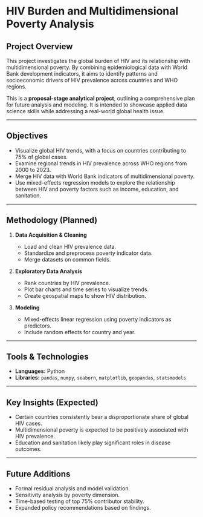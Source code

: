 # HIV Burden and Multidimensional Poverty Analysis

## Project Overview

This project investigates the global burden of HIV and its relationship with multidimensional poverty. By combining epidemiological data with World Bank development indicators, it aims to identify patterns and socioeconomic drivers of HIV prevalence across countries and WHO regions.

This is a **proposal-stage analytical project**, outlining a comprehensive plan for future analysis and modeling. It is intended to showcase applied data science skills while addressing a real-world global health issue.

---

## Objectives

- Visualize global HIV trends, with a focus on countries contributing to 75% of global cases.
- Examine regional trends in HIV prevalence across WHO regions from 2000 to 2023.
- Merge HIV data with World Bank indicators of multidimensional poverty.
- Use mixed-effects regression models to explore the relationship between HIV and poverty factors such as income, education, and sanitation.

---

## Methodology (Planned)

1. **Data Acquisition & Cleaning**
   - Load and clean HIV prevalence data.
   - Standardize and preprocess poverty indicator data.
   - Merge datasets on common fields.

2. **Exploratory Data Analysis**
   - Rank countries by HIV prevalence.
   - Plot bar charts and time series to visualize trends.
   - Create geospatial maps to show HIV distribution.

3. **Modeling**
   - Mixed-effects linear regression using poverty indicators as predictors.
   - Include random effects for country and year.

---

## Tools & Technologies

- **Languages:** Python
- **Libraries:** `pandas`, `numpy`, `seaborn`, `matplotlib`, `geopandas`, `statsmodels`

---

## Key Insights (Expected)

- Certain countries consistently bear a disproportionate share of global HIV cases.
- Multidimensional poverty is expected to be positively associated with HIV prevalence.
- Education and sanitation likely play significant roles in disease outcomes.

---

## Future Additions

- Formal residual analysis and model validation.
- Sensitivity analysis by poverty dimension.
- Time-based testing of top 75% contributor stability.
- Expanded policy recommendations based on findings.
